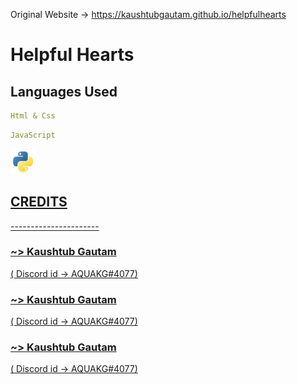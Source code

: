 Original Website -> https://kaushtubgautam.github.io/helpfulhearts


<h1> Helpful Hearts  </h1>


<h2> Languages Used </h2>

```yaml
Html & Css
```
```yaml
JavaScript
```

<a href="https://www.python.org" target="_blank"> <img src="https://raw.githubusercontent.com/devicons/devicon/master/icons/python/python-original.svg" alt="python" width="40" height="40"/> 


<h2> CREDITS </h2>
----------------------
<h3> ~> Kaushtub Gautam </h3> ( Discord id -> AQUAKG#4077)
<h3> ~> Kaushtub Gautam </h3> ( Discord id -> AQUAKG#4077)
<h3> ~> Kaushtub Gautam </h3> ( Discord id -> AQUAKG#4077)
